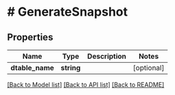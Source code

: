 # # GenerateSnapshot

## Properties

Name | Type | Description | Notes
------------ | ------------- | ------------- | -------------
**dtable_name** | **string** |  | [optional]

[[Back to Model list]](../../README.md#models) [[Back to API list]](../../README.md#endpoints) [[Back to README]](../../README.md)
